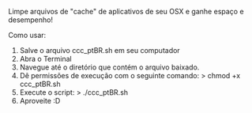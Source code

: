 Limpe arquivos de "cache" de aplicativos de seu OSX e ganhe espaço e desempenho! 

Como usar: 
1. Salve o arquivo ccc_ptBR.sh em seu computador
2. Abra o Terminal
3. Navegue até o diretório que contém o arquivo baixado. 
4. Dê permissões de execução com o seguinte comando: > chmod +x ccc_ptBR.sh 
5. Execute o script: > ./ccc_ptBR.sh 
6. Aproveite :D 
